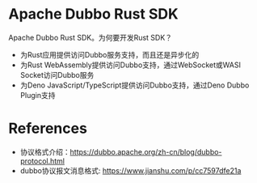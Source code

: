 Apache Dubbo Rust SDK
=====================
Apache Dubbo Rust SDK。为何要开发Rust SDK？

* 为Rust应用提供访问Dubbo服务支持，而且还是异步化的
* 为Rust WebAssembly提供访问Dubbo支持，通过WebSocket或WASI Socket访问Dubbo服务
* 为Deno JavaScript/TypeScript提供访问Dubbo支持，通过Deno Dubbo Plugin支持

# References

* 协议格式介绍：https://dubbo.apache.org/zh-cn/blog/dubbo-protocol.html
* dubbo协议报文消息格式: https://www.jianshu.com/p/cc7597dfe21a
